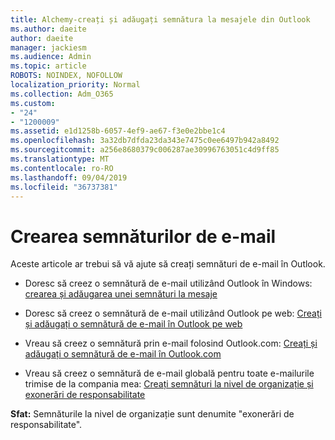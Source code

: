 ```yaml
---
title: Alchemy-creați și adăugați semnătura la mesajele din Outlook
ms.author: daeite
author: daeite
manager: jackiesm
ms.audience: Admin
ms.topic: article
ROBOTS: NOINDEX, NOFOLLOW
localization_priority: Normal
ms.collection: Adm_O365
ms.custom:
- "24"
- "1200009"
ms.assetid: e1d1258b-6057-4ef9-ae67-f3e0e2bbe1c4
ms.openlocfilehash: 3a32db7dfda23da343e7475c0ee6497b942a8492
ms.sourcegitcommit: a256e8680379c006287ae30996763051c4d9ff85
ms.translationtype: MT
ms.contentlocale: ro-RO
ms.lasthandoff: 09/04/2019
ms.locfileid: "36737381"
---
```

# <a name="creating-email-signatures"></a>Crearea semnăturilor de e-mail

Aceste articole ar trebui să vă ajute să creați semnături de e-mail în Outlook.
  
- Doresc să creez o semnătură de e-mail utilizând Outlook în Windows: [crearea și adăugarea unei semnături la mesaje](https://support.office.com/article/8ee5d4f4-68fd-464a-a1c1-0e1c80bb27f2.aspx)
  
- Doresc să creez o semnătură de e-mail utilizând Outlook pe web: [Creați și adăugați o semnătură de e-mail în Outlook pe web](https://support.office.com/article/5ff9dcfd-d3f1-447b-b2e9-39f91b074ea3.aspx)

- Vreau să creez o semnătură prin e-mail folosind Outlook.com: [Creați și adăugați o semnătură de e-mail în Outlook.com](https://support.office.com/article/776d9006-abdf-444e-b5b7-a61821dff034.aspx)

- Vreau să creez o semnătură de e-mail globală pentru toate e-mailurile trimise de la compania mea: [Creați semnături la nivel de organizație și exonerări de responsabilitate](https://docs.microsoft.com/office365/admin/setup/create-signatures-and-disclaimers)

 **Sfat:** Semnăturile la nivel de organizație sunt denumite "exonerări de responsabilitate".
  
